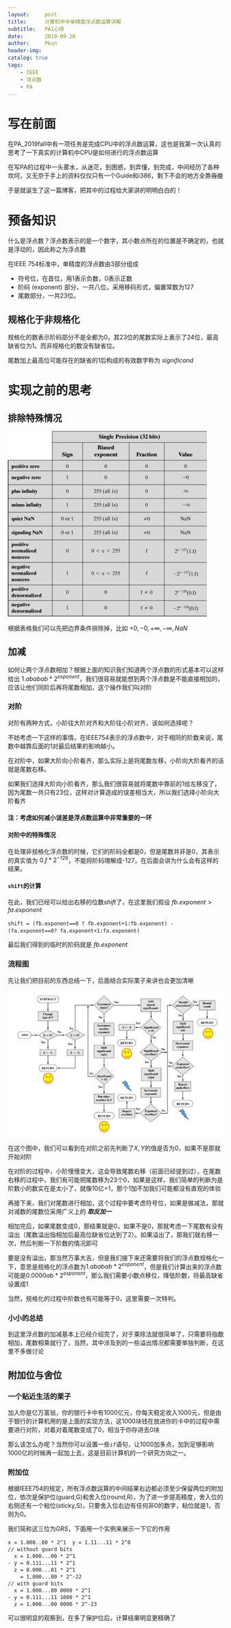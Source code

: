 ```yaml
---
layout:     post
title:      计算机中中单精度浮点数运算详解
subtitle:   PA1心得
date:       2019-09-28
author:     Pkun
header-img: 
catalog: true
tags:
    - IEEE
    - 浮点数
    - PA
---
```



# 写在前面

在PA_2019fall中有一项任务是完成CPU中的浮点数运算，这也是我第一次认真的思考了一下真实的计算机中CPU是如何进行的浮点数运算

在写PA的过程中一头雾水，从迷茫，到困惑，到弄懂，到完成，中间经历了各种坎坷，又无奈于手上的资料仅仅只有一个Guide和i386，剩下不会的地方全靠~~百度~~

于是就诞生了这一篇博客，把其中的过程给大家讲的明明白白的！

# 预备知识

什么是浮点数？浮点数表示的是一个数字，其小数点所在的位置是不确定的，也就是浮动的，因此称之为浮点数

在IEEE 754标准中，单精度的浮点数由3部分组成
- 符号位，在首位，用1表示负数，0表示正数
- 阶码 \(exponent\) 部分，一共八位，采用移码形式，偏置常数为127
- 尾数部分，一共23位。

## 规格化于非规格化

规格化的数表示阶码部分不是全都为0，其23位的尾数实际上表示了24位，最高缺省位为1。而非规格化的数没有缺省位。

尾数加上最高位可能存在的缺省的1后构成的有效数字称为 $significand$

# 实现之前的思考

## 排除特殊情况

![Simple](https://raw.githubusercontent.com/pppppkun/pppppkun.github.io/master/img/Simple-Precision.png)

根据表格我们可以先把边界条件排除掉，比如 $+0,-0, +\infty, -\infty,NaN$

## 加减

如何让两个浮点数相加？根据上面的知识我们知道两个浮点数的形式基本可以这样给出 $1.ababab*2^{exponent}$，我们很容易就能想到两个浮点数是不能直接相加的，应该让他们同阶后再将尾数相加，这个操作我们叫对阶

### 对阶

对阶有两种方式，小阶往大阶对齐和大阶往小阶对齐，该如何选择呢？

不妨考虑一下这样的事情，在IEEE754表示的浮点数中，对于相同的阶数来说，尾数中越靠后面的1对最后结果的影响越小。

在对阶中，如果大阶向小阶看齐，那么实际上是将尾数左移，小阶向大阶看齐的话就是尾数右移。

如果我们选择大阶向小阶看齐，那么我们很容易就将尾数中靠前的1给左移没了，因为尾数一共只有23位，这样对计算造成的误差相当大，所以我们选择小阶向大阶看齐

#### 注：考虑如何减小误差是浮点数运算中非常重要的一环

#### 对阶中的特殊情况

在处理非规格化浮点数的时候，它们的阶码全都是0，但是尾数并非是0，其表示的真实值为 $0.f*2^{-126}$，不能将阶码理解成-127，在后面会讲为什么会有这样的结果。

#### `shift`的计算

在此，我们已经可以给出右移的位数$shift$了，在这里我们假设 $fb.exponent>fa.exponent$

`shift = (fb.exponent==0 ? fb.exponent+1:fb.exponent) - (fa.exponent==0? fa.exponent+1:fa.exponent)`

最后我们得到的临时的阶码就是 $fb.exponent$

### 流程图

先让我们把目前的东西总结一下，后面结合实际栗子来讲也会更加清晰

![流程图](https://raw.githubusercontent.com/pppppkun/pppppkun.github.io/master/img/liuchen.png)

在这个图中，我们可以看到在对阶之前先判断了$X,Y$的值是否为0，如果不是那就开始对阶

在对阶的过程中，小阶慢慢变大，这会导致尾数右移（前面已经提到过），在尾数右移的过程中，我们有可能把尾数移为23个0，如果是这样，我们简单的判断为是阶数小的数实在是太小了，就像10亿+1，那个1加不加我们可能都没有直观的体验

再接下来，我们对尾数进行相加，这个过程中要考虑符号位，如果是做减法，那就对减数的尾数位采用广义上的 ***取反加一***

相加完后，如果尾数变成0，那结果就是0，如果不是0，那就考虑一下尾数有没有溢出（尾数溢出指相加后最高位缺省位达到了2）。如果溢出了，那我们就右移一次，然后判断一下阶数的情况即可

要是没有溢出，那当然万事大吉，但是我们接下来还需要将我们的浮点数规格化一下，意思是规格化的浮点数为$1.ababab*2^{exponent}$，但是我们计算出来的浮点数可能是$0.0000ab*2^{exponent}$，那么我们需要小数点移位，降低阶数，将最高缺省设置成1

当然，规格化的过程中阶数也有可能等于0，这里需要一次特判。

### 小小的总结
到这里浮点数的加减基本上已经介绍完了，对于乘除法就很简单了，只需要将指数相加，尾数相乘就行了，当然，其中涉及到的一些溢出情况都需要单独判断，在这里不多做讨论

## 附加位与舍位

### 一个贴近生活的栗子

加入你是亿万富翁，你的银行卡中有1000亿元，你每天稳定收入1000元，但是由于银行的计算机用的是上面的实现方法，这1000块钱在放进你的卡中的过程中需要进行对阶，对着对着尾数变成了0，相当于你存进去0块

那么该怎么办呢？当然你可以设置一些`if`语句，让1000加多点，加到足够影响1000亿的时候再一起加上去，这是目前计算机的一个研究方向之一。

### 附加位

根据IEEE754的规定，所有浮点数运算的中间结果右边都必须至少保留两位的附加位，依次是保护位(guard,G)和舍入位(round,R)，为了进一步提高精度，舍入位的右侧还有一个粘位(sticky,S)，只要舍入位右边有任何非0的数字，粘位就是1，否则为0。

我们简称这三位为$GRS$，下面用一个实例来展示一下它的作用

```
x = 1.000..00 * 2^1  y = 1.11...11 * 2^0
// without guard bits
  x = 1.000...00 * 2^1
- y = 0.111...11 * 2^1
  z = 0.000...01 * 2^1
    = 1.000...00 * 2^-22
// with guard bits
  x = 1.000...00 0000 * 2^1
- y = 0.111...11 1000 * 2^1
  z = 1.000...00 0000 * 2^-23
```

可以很明显的观察到，在多了保护位后，计算结果明显更精确了